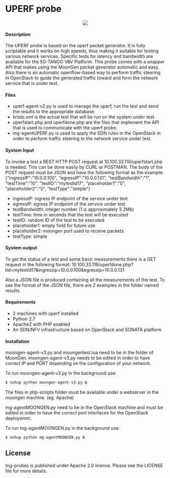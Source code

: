 # UPERF probe

<p align="center"><img src="https://github.com/sonata-nfv/tng-api-gtw/wiki/images/sonata-5gtango-logo-500px.png" /></p>


#### Description

The UPERF probe is based on the uperf packet generator. It is fully scriptable and it works on high speeds, thus making it suitable for testing various network services. Specific tests for latency and bandwidth are available for the 5G-TANGO V&V Platform. This probe comes with a wrapper API that makes using the MoonGen packet generator automatic and easy. Also there is an automatic openflow-based way to perform traffic steering in OpenStack to guide the generated traffic toward and form the network service that is under test.

#### Files

  - uperf-agent-v2.py is used to manage the uperf, run the test and send the results to the appropriate database.
  - kristo.xml is the actual test that will be run on the system under test.
  - uperfstart.php and uperfdone.php are the files that implement the API that is used to communicate with the uperf probe.
  - mg-agentUPERF.py is used to apply the SDN rules in the OpenStack in order to perform traffic steering to the network service under test.

#### System Input

To invoke a test a REST HTTP POST request at 10.100.33.119/uperfstart.php is needed. This can be done easily by CURL or POSTMAN. The body of the POST request must be JSON and have the following format as the example: {"ingressIP":"10.0.0.100", "egressIP":"10.0.0.131", "testBandwidth":"1", "testTime":"10", "testID":"mytestid17", "placeholder1":"0", "placeholder2":"0", "testType":"simple"}

  - ingressIP: ingress IP endpoint of the service under test
  - egressIP: egress IP endpoint of the service under test
  - testBandwidth: integer number (1 is approximately 3.2Mb)
  - testTime: time in seconds that the test will be executed
  - testID: random ID of the test to be executed
  - placeholder1: empty field for future use
  - placeholder2: moongen port used to receive packets
  - testType: simple

#### System output

To get the status of a test and some basic measurements there is a GET request in the following format: 10.100.33.119/uperfdone.php?tid=mytestid17&ingressip=10.0.0.100&egressip=10.0.0.131

Also a JSON file is produced containing all the measurements of the test. To see the format of the JSON file, there are 2 examples in the folder named results.

#### Requirements

  - 2 machines with uperf installed
  - Python 2.7
  - Apache2 with PHP enabled
  - An SDN/NFV infrastructure based on OpenStack and SONATA platform

#### Installation

moongen-agent-v3.py and moongentest.lua need to be in the folder of MoonGen. moongen-agent-v3.py needs to be edited in order to have correct IP and PORT depending on the configuration of your network.

To run moongen-agent-v3.py in the background use:

```sh
$ nohup python moongen-agent-v3.py &
```

The files in php-scripts folder must be available under a webserver in the moongen machine. (eg. Apache)

mg-agentMOONGEN.py need to be in the OpenStack machine and must be edited in order to have the correct port interfaces for the OpenStack deployemnt.

To run mg-agentMOONGEN.py in the background use:

```sh
$ nohup python mg-agentMOONGEN.py &
```


License
----

tng-probes is published under Apache 2.0 license. Please see the LICENSE file for more details.
